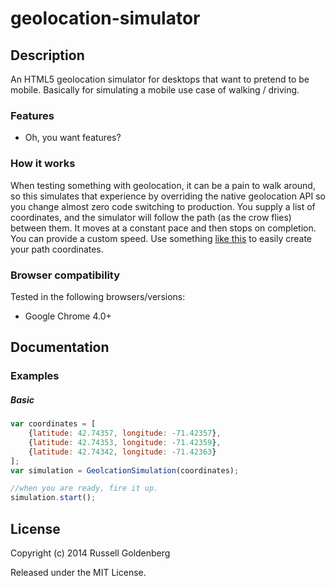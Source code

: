 geolocation-simulator
=====================

## Description
An HTML5 geolocation simulator for desktops that want to pretend to be mobile. Basically for simulating a mobile use case of walking / driving.

### Features
* Oh, you want features?

### How it works
When testing something with geolocation, it can be a pain to walk around, so this simulates that experience by overriding the native geolocation API so you change almost zero code switching to production. You supply a list of coordinates, and the simulator will follow the path (as the crow flies) between them. It moves at a constant pace and then stops on completion. You can provide a custom speed. Use something [like this](http://www.findlatitudeandlongitude.com/click-lat-lng-list/) to easily create your path coordinates.

### Browser compatibility
Tested in the following browsers/versions:
* Google Chrome 4.0+

## Documentation

### Examples

##### Basic
```javascript
var coordinates = [
	{latitude: 42.74357, longitude: -71.42357},
	{latitude: 42.74353, longitude: -71.42359},
	{latitude: 42.74342, longitude: -71.42363}
];
var simulation = GeolcationSimulation(coordinates);

//when you are ready, fire it up.
simulation.start(); 
```

## License

Copyright (c) 2014 Russell Goldenberg

Released under the MIT License.